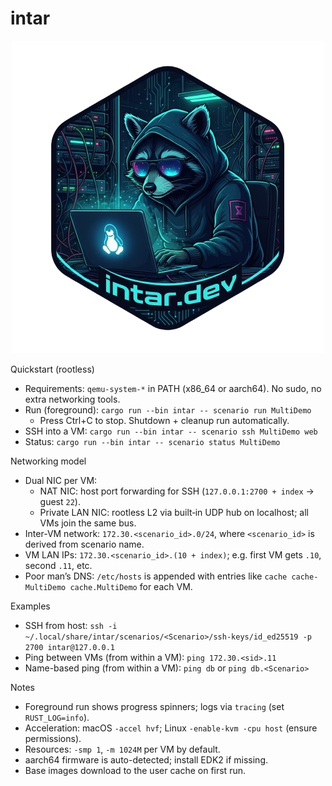 # intar

<div align="center">
  <img src="assets/logo.png" alt="Intar Logo">
</div>

Quickstart (rootless)
- Requirements: `qemu-system-*` in PATH (x86_64 or aarch64). No sudo, no extra networking tools.
- Run (foreground): `cargo run --bin intar -- scenario run MultiDemo`
  - Press Ctrl+C to stop. Shutdown + cleanup run automatically.
- SSH into a VM: `cargo run --bin intar -- scenario ssh MultiDemo web`
- Status: `cargo run --bin intar -- scenario status MultiDemo`

Networking model
- Dual NIC per VM:
  - NAT NIC: host port forwarding for SSH (`127.0.0.1:2700 + index` -> guest `22`).
  - Private LAN NIC: rootless L2 via built‑in UDP hub on localhost; all VMs join the same bus.
- Inter-VM network: `172.30.<scenario_id>.0/24`, where `<scenario_id>` is derived from scenario name.
- VM LAN IPs: `172.30.<scenario_id>.(10 + index)`; e.g. first VM gets `.10`, second `.11`, etc.
- Poor man’s DNS: `/etc/hosts` is appended with entries like `cache cache-MultiDemo cache.MultiDemo` for each VM.

Examples
- SSH from host: `ssh -i ~/.local/share/intar/scenarios/<Scenario>/ssh-keys/id_ed25519 -p 2700 intar@127.0.0.1`
- Ping between VMs (from within a VM): `ping 172.30.<sid>.11`
 - Name-based ping (from within a VM): `ping db` or `ping db.<Scenario>`

Notes
- Foreground run shows progress spinners; logs via `tracing` (set `RUST_LOG=info`).
- Acceleration: macOS `-accel hvf`; Linux `-enable-kvm -cpu host` (ensure permissions).
- Resources: `-smp 1`, `-m 1024M` per VM by default.
- aarch64 firmware is auto-detected; install EDK2 if missing.
- Base images download to the user cache on first run.
